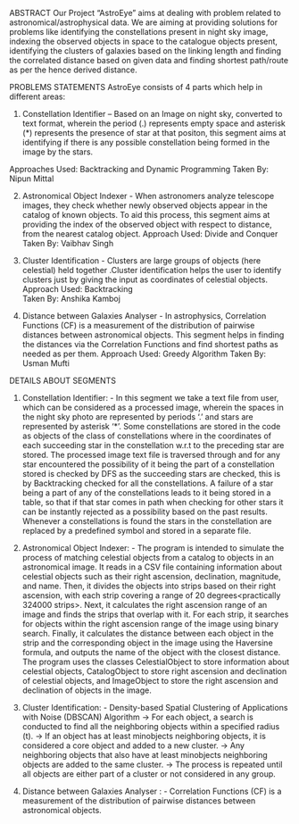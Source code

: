 
ABSTRACT
Our Project “AstroEye” aims at dealing with problem related to astronomical/astrophysical data. We are aiming at providing solutions for problems like identifying the constellations present in night sky image, indexing the observed objects in space to the catalogue objects present, identifying the clusters of galaxies based on the linking length and finding the correlated distance based on given data and finding shortest path/route as per the hence derived distance.

PROBLEMS STATEMENTS
AstroEye consists of 4 parts which help in different areas:
1.	 Constellation Identifier – Based on an Image on night sky, converted to text format, wherein the period (.) represents empty space and asterisk (*) represents the presence of star at that positon, this segment aims at identifying if there is any possible constellation being formed in the image by the stars.

Approaches Used: 
Backtracking and Dynamic Programming
Taken By: Nipun Mittal 


2.	 Astronomical Object Indexer - When astronomers analyze telescope images, they check whether newly observed objects appear in the catalog of known objects. To aid this process, this segment aims at providing the index of the observed object with respect to distance, from the nearest catalog object.                                   Approach Used: 
Divide and Conquer
Taken By: Vaibhav Singh


4.	 Cluster Identification - Clusters are large groups of objects (here celestial) held together .Cluster identification helps the user to identify clusters just by giving the input as coordinates of celestial objects.                                 Approach Used: 
Backtracking  
Taken By: Anshika Kamboj


6.	Distance between Galaxies Analyser - In astrophysics, Correlation Functions (CF) is a measurement of the distribution of pairwise distances between astronomical objects. This segment helps in finding the distances via the Correlation Functions and find shortest paths as needed as per them.                                                                                       Approach Used: 
Greedy Algorithm
Taken By: Usman Mufti 

DETAILS ABOUT SEGMENTS


1.	Constellation Identifier: - In this segment we take a text file from user, which can be considered as a processed image, wherein the spaces in the night sky photo are represented by periods ‘.’ and stars are represented by asterisk ‘*’. Some constellations are stored in the code as objects of the class of constellations where in the coordinates of each succeeding star in the constellation w.r.t to the preceding star are stored. The processed image text file is traversed through and for any star encountered the possibility of it being the part of a constellation stored is checked by DFS as the succeeding stars are checked, this is by Backtracking checked for all the constellations. A failure of a star being a part of any of the constellations leads to it being stored in a table, so that if that star comes in path when checking for other stars it can be instantly rejected as a possibility based on the past results. Whenever a constellations is found the stars in the constellation are replaced by a predefined symbol and stored in a separate file.

2.	Astronomical Object Indexer: - The program is intended to simulate the process of matching celestial objects from a catalog to objects in an astronomical image. It reads in a CSV file containing information about celestial objects such as their right ascension, declination, magnitude, and name. Then, it divides the objects into strips based on their right ascension, with each strip covering a range of 20 degrees<practically 324000 strips>. Next, it calculates the right ascension range of an image and finds the strips that overlap with it. For each strip, it searches for objects within the right ascension range of the image using binary search. Finally, it calculates the distance between each object in the strip and the corresponding object in the image using the Haversine formula, and outputs the name of the object with the closest distance. The program uses the classes CelestialObject to store information about celestial objects, CatalogObject to store right ascension and declination of celestial objects, and ImageObject to store the right ascension and declination of objects in the image.

3.	Cluster Identification: - Density-based Spatial Clustering of Applications with Noise (DBSCAN) Algorithm
->	For each object, a search is conducted to find all the neighboring objects within a specified radius (t).
->	If an object has at least minobjects neighboring objects, it is considered a core object and added to a new cluster.
->	Any neighboring objects that also have at least minobjects neighboring objects are added to the same cluster.
->	The process is repeated until all objects are either part of a cluster or not considered in any group.


4.	Distance between Galaxies Analyser : - Correlation Functions (CF) is a measurement of the distribution of pairwise distances between astronomical objects.
